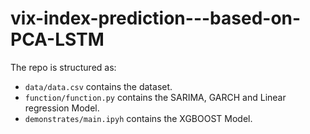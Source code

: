 # vix-index-prediction---based-on-PCA-LSTM

The repo is structured as:

-   `data/data.csv` contains the dataset.
-   `function/function.py` contains the SARIMA, GARCH and Linear regression Model.
-   `demonstrates/main.ipyh` contains the XGBOOST Model.
